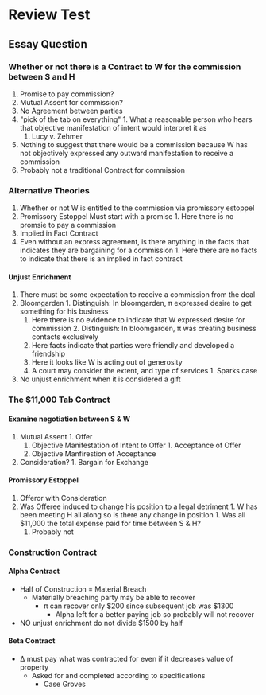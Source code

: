 # Review Test
## Essay Question
### Whether or not there is a Contract to W for the commission between S and H
1. Promise to pay commission?
2. Mutual Assent for commission?
  1. No Agreement between parties
  2. "pick of the tab on everything"
    1. What a reasonable person who hears that objective manifestation of intent would interpret it as
      1. Lucy v. Zehmer
1. Nothing to suggest that there would be a commission because W has not objectively expressed any outward manifestation to receive a commission
2. Probably not a traditional Contract for commission
### Alternative Theories
1. Whether or not W is entitled to the commission via promissory estoppel
  1. Promissory Estoppel Must start with a promise
    1. Here there is no promsie to pay a commission
1. Implied in Fact Contract
  1. Even without an express agreement, is there anything in the facts that indicates they are bargaining for a commission
    1. Here there are no facts to indicate that there is an implied in fact contract
#### Unjust Enrichment
1. There must be some expectation to receive a commission from the deal
  1. Bloomgarden
    1. Distinguish: In bloomgarden, π expressed desire to get something for his business
      1. Here there is no evidence to indicate that W expressed desire for commission
    2. Distinguish: In bloomgarden, π was creating business contacts exclusively
      1. Here facts indicate that parties were friendly and developed a friendship
      1. Here it looks like W is acting out of generosity
        1. A court may consider the extent, and type of services
          1. Sparks case
1. No unjust enrichment when it is considered a gift


### The $11,000 Tab Contract
#### Examine negotiation between S & W
  1. Mutual Assent
    1. Offer
      1. Objective Manifestation of Intent to Offer
    1. Acceptance of Offer
      1. Objective Manfirestion of Acceptance
  1. Consideration?
    1. Bargain for Exchange
#### Promissory Estoppel
1. Offeror with Consideration
  1. Was Offeree induced to change his position to a legal detriment
    1. W has been meeting H all along so is there any change in position
    1. Was all $11,000 the total expense paid for time between S & H?
      1. Probably not

### Construction Contract
#### Alpha Contract
- Half of Construction = Material Breach
  - Materially breaching party may be able to recover
    - π can recover only $200 since subsequent job was $1300
      - Alpha left for a better paying job so probably will not recover
- NO unjust enrichment do not divide $1500 by half

#### Beta Contract
- ∆ must pay what was contracted for even if it decreases value of property
  - Asked for and completed according to specifications
    - Case Groves
